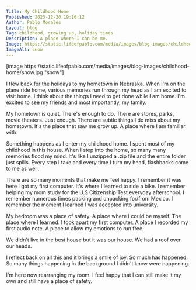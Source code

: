 ```yaml
---
Title: My Childhood Home 
Published: 2023-12-20 19:10:12
Author: Pablo Morales
Layout: blog
Tag: childhood, growing up, holiday times
Description: A place where I can be me.
Image: https://static.lifeofpablo.com/media/images/blog-images/childhood-home/snow.jpg
ImageAlt: snow
---
```

<div class="measure f3 center mv5 black-70" markdown="1">
 <div class="db w-100" markdown="1">[image https://static.lifeofpablo.com/media/images/blog-images/childhood-home/snow.jpg "snow"]</div>

I flew back for the holidays to my hometown in Nebraska. When I'm on the plane ride home, various memories run through my head as I am excited to visit home. I think about the things I need to get done while I am home. I'm excited to see my friends and most importantly, my family.

My hometown is quiet. There's enough to do. There are stores, parks, movie theaters. Just enough. There are subtle things I do miss about my hometown. It's the place that saw me grow up. A place where I am familiar with.


Something happens as I enter my childhood home. I spent most of my childhood in this house. When I step into the home, so many many memories flood my mind. It's like I unzipped a .zip file and the entire folder just spills. Every step I take and every time I turn my head, flashbacks come to me as well.

There are so many moments that make me feel happy. I remember it was here I got my first computer. It's where I learned to ride a bike. I remember helping my mom study for the U.S Citizenship Test everyday afterschool. I remember numerous times packing and unpacking for/from Mexico. I remember the moment I learned I was accepted into university.

My bedroom was a place of safety. A place where I could be myself. The place where I learned. I took apart my first computer. A place I recorded my first audio note. A place to allow my emotions to run free.

We didn't live in the best house but it was our house. We had a roof over our heads.

I reflect back on all this and it brings a smile of joy. So much has happened. So many things happening in the background I didn't know were happening.

I'm here now rearranging my room. I feel happy that I can still make it my own and still have a place of safety.





</div>